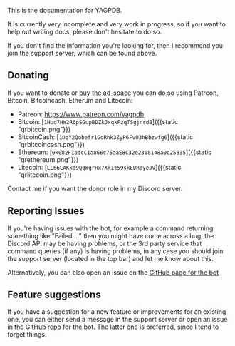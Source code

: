 This is the documentation for YAGPDB.

It is currently very incomplete and very work in progress, so if you want to help out writing docs, please don't hesitate to do so.

If you don't find the information you're looking for, then I recommend you join the support server, which can be found above.

## Donating

If you want to donate or [buy the ad-space](/docs/ads) you can do so using Patreon, Bitcoin, Bitcoincash, Etherum and Litecoin:

 - Patreon: https://www.patreon.com/yagpdb
 - Bitcoin: [`1Hud7HW2R6pSGupBDZkJxqkFzqTSgjnrdB`]({{static "qrbitcoin.png"}})
 - BitcoinCash: [`1DqY2Qobefr1GqRhk3ZyP6FvU3hBbzwfg6`]({{static "qrbitcoincash.png"}})
 - Ethereum: [`0x082F1adcC1a866c75aaE8C32e2308148a0c25835`]({{static "qrethereum.png"}})
 - Litecoin: [`LL66LAKxd9QqWgrHx7Xk1t59skEDRoyeJV`]({{static "qrlitecoin.png"}})

Contact me if you want the donor role in my Discord server.

## Reporting Issues

If you're having issues with the bot, for example a command returning something like "Failed ..." then you might have come across a bug, the Discord API may be having problems, or the 3rd party service that command queries (if any) is having problems, in any case you should join the support server (located in the top bar) and let me know about this.

Alternatively, you can also open an issue on the [GitHub page for the bot](https://github.com/jonas747/yagpdb) 

## Feature suggestions

If you have a suggestion for a new feature or improvements for an existing one, you can either send a message in the support server or open an issue in the [GitHub repo](https://github.com/jonas747/yagpdb) for the bot. The latter one is preferred, since I tend to forget things. 
